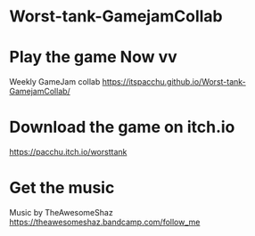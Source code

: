 # Worst-tank-GamejamCollab
# Play the game Now vv

 Weekly GameJam collab
https://itspacchu.github.io/Worst-tank-GamejamCollab/

# Download the game on itch.io
https://pacchu.itch.io/worsttank

# Get the music
Music by TheAwesomeShaz
https://theawesomeshaz.bandcamp.com/follow_me
